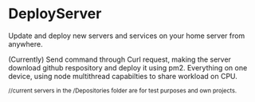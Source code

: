 # DeployServer

Update and deploy new servers and services on your home server from anywhere.

(Currently) Send command through Curl request, making the server download github respository and deploy it using pm2.
Everything on one device, using node multithread capabilties to share workload on CPU.

<sup>//current servers in the /Depositories folder are for test purposes and own projects.</sup>
